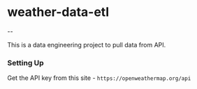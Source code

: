 # weather-data-etl
--

This is a data engineering project to pull data from API.

### Setting Up

Get the API key from this site - `https://openweathermap.org/api`